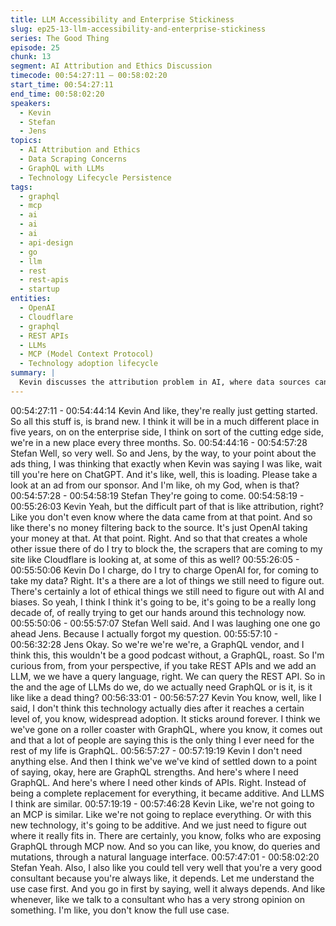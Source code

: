 ```yaml
---
title: LLM Accessibility and Enterprise Stickiness
slug: ep25-13-llm-accessibility-and-enterprise-stickiness
series: The Good Thing
episode: 25
chunk: 13
segment: AI Attribution and Ethics Discussion
timecode: 00:54:27:11 – 00:58:02:20
start_time: 00:54:27:11
end_time: 00:58:02:20
speakers:
  - Kevin
  - Stefan
  - Jens
topics:
  - AI Attribution and Ethics
  - Data Scraping Concerns
  - GraphQL with LLMs
  - Technology Lifecycle Persistence
tags:
  - graphql
  - mcp
  - ai
  - ai
  - ai
  - api-design
  - go
  - llm
  - rest
  - rest-apis
  - startup
entities:
  - OpenAI
  - Cloudflare
  - graphql
  - REST APIs
  - LLMs
  - MCP (Model Context Protocol)
  - Technology adoption lifecycle
summary: |
  Kevin discusses the attribution problem in AI, where data sources can't be traced back for revenue sharing, leading OpenAI to capture all advertising revenue. This raises ethical questions about scraper blocking and charging AI companies for data access. The conversation shifts to GraphQL's future with LLMs, where Kevin explains that GraphQL won't be replaced but will become additive, similar to how MCP complements rather than replaces existing technologies. He notes that GraphQL can now be queried through natural language interfaces via MCP.
---
```


00:54:27:11 - 00:54:44:14
Kevin
And like, they're really just getting started. So all this stuff is, is brand new. I think it will be in a
much different place in five years, on on the enterprise side, I think on sort of the cutting edge
side, we're in a new place every three months. So.
00:54:44:16 - 00:54:57:28
Stefan
Well, so very well. So and Jens, by the way, to your point about the ads thing, I was thinking that
exactly when Kevin was saying I was like, wait till you're here on ChatGPT. And it's like, well,
this is loading. Please take a look at an ad from our sponsor. And I'm like, oh my God, when is
that?
00:54:57:28 - 00:54:58:19
Stefan
They're going to come.
00:54:58:19 - 00:55:26:03
Kevin
Yeah, but the difficult part of that is like attribution, right? Like you don't even know where the
data came from at that point. And so like there's no money filtering back to the source. It's just
OpenAI taking your money at that. At that point. Right. And so that that creates a whole other
issue there of do I try to block the, the scrapers that are coming to my site like Cloudflare is
looking at, at some of this as well?
00:55:26:05 - 00:55:50:06
Kevin
Do I charge, do I try to charge OpenAI for, for coming to take my data? Right. It's a there are a
lot of things we still need to figure out. There's certainly a lot of ethical things we still need to
figure out with AI and biases. So yeah, I think I think it's going to be, it's going to be a really long
decade of, of really trying to get our hands around this technology now.
00:55:50:06 - 00:55:57:07
Stefan
Well said. And I was laughing one one go ahead Jens. Because I actually forgot my question.
00:55:57:10 - 00:56:32:28
Jens
Okay. So we're we're we're, a GraphQL vendor, and I think this, this wouldn't be a good podcast
without, a GraphQL, roast. So I'm curious from, from your perspective, if you take REST APIs
and we add an LLM, we we have a query language, right. We can query the REST API. So in
the and the age of LLMs do we, do we actually need GraphQL or is it, is it like like a dead thing?
00:56:33:01 - 00:56:57:27
Kevin
You know, well, like I said, I don't think this technology actually dies after it reaches a certain
level of, you know, widespread adoption. It sticks around forever. I think we we've gone on a
roller coaster with GraphQL, where you know, it comes out and that a lot of people are saying
this is the only thing I ever need for the rest of my life is GraphQL.
00:56:57:27 - 00:57:19:19
Kevin
I don't need anything else. And then I think we've we've kind of settled down to a point of saying,
okay, here are GraphQL strengths. And here's where I need GraphQL. And here's where I need
other kinds of APIs. Right. Instead of being a complete replacement for everything, it became
additive. And LLMS I think are similar.
00:57:19:19 - 00:57:46:28
Kevin
Like, we're not going to an MCP is similar. Like we're not going to replace everything. Or with
this new technology, it's going to be additive. And we just need to figure out where it really fits in.
There are certainly, you know, folks who are exposing GraphQL through MCP now. And so you
can like, you know, do queries and mutations, through a natural language interface.
00:57:47:01 - 00:58:02:20
Stefan
Yeah. Also, I also like you could tell very well that you're a very good consultant because you're
always like, it depends. Let me understand the use case first. And you go in first by saying, well
it always depends. And like whenever, like we talk to a consultant who has a very strong opinion
on something. I'm like, you don't know the full use case.